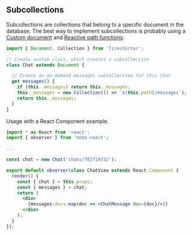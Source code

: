 ## Subcollections

Subcollections are collections that belong to a specific document in the database. The best way to implement subcollections is probably using a [Custom document](./guides/CustomDocuments.md) and [Reactive path functions](./guides/SourcesPathsAndReferences.md#reactive-path-functions).


```js
import { Document, Collection } from 'firestorter';

// Create custom class, which creates a subcollection
class Chat extends Document {

  // Create an on-demand messages subcollection for this chat
  get messages() {
    if (this._messages) return this._messages;
    this._messages = new Collection(() => `${this.path}/messages`);
    return this._messages;
  }
}
```

Usage with a React Component example.

```jsx
import * as React from 'react';
import { observer } from 'mobx-react';

...

const chat = new Chat('chats/782719732');

export default observer(class ChatView extends React.Component {
  render() {
    const { chat } = this.props;
    const { messages } = chat;
    return (
      <div>
        {messages.docs.map(doc => <ChatMessage doc={doc}/>)}
      </div>
    );
  }
});
```
